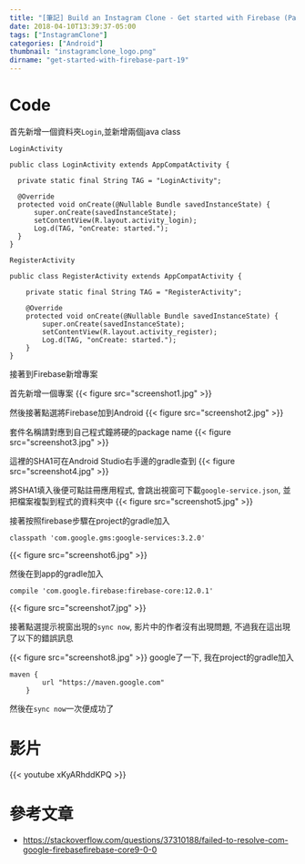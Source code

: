 ```yaml
---
title: "[筆記] Build an Instagram Clone - Get started with Firebase (Part 19)"
date: 2018-04-10T13:39:37-05:00
tags: ["InstagramClone"]
categories: ["Android"]
thumbnail: "instagramclone_logo.png"
dirname: "get-started-with-firebase-part-19"
---
```


<!--more-->

# Code

首先新增一個資料夾<code>Login</code>,並新增兩個java class

<code>LoginActivity</code>

    public class LoginActivity extends AppCompatActivity {

      private static final String TAG = "LoginActivity";

      @Override
      protected void onCreate(@Nullable Bundle savedInstanceState) {
          super.onCreate(savedInstanceState);
          setContentView(R.layout.activity_login);
          Log.d(TAG, "onCreate: started.");
      }
    }

<code>RegisterActivity</code>

    public class RegisterActivity extends AppCompatActivity {

        private static final String TAG = "RegisterActivity";

        @Override
        protected void onCreate(@Nullable Bundle savedInstanceState) {
            super.onCreate(savedInstanceState);
            setContentView(R.layout.activity_register);
            Log.d(TAG, "onCreate: started.");
        }
    }

接著到Firebase新增專案

首先新增一個專案
{{< figure src="screenshot1.jpg" >}}

然後接著點選將Firebase加到Android
{{< figure src="screenshot2.jpg" >}}

套件名稱請對應到自己程式鐘將硬的package name
{{< figure src="screenshot3.jpg" >}}

這裡的SHA1可在Android Studio右手邊的gradle查到
{{< figure src="screenshot4.jpg" >}}

將SHA1填入後便可點註冊應用程式, 會跳出視窗可下載<code>google-service.json</code>, 並把檔案複製到程式的資料夾中
{{< figure src="screenshot5.jpg" >}}

接著按照firebase步驟在project的gradle加入

    classpath 'com.google.gms:google-services:3.2.0'

{{< figure src="screenshot6.jpg" >}}

然後在到app的gradle加入

    compile 'com.google.firebase:firebase-core:12.0.1'

{{< figure src="screenshot7.jpg" >}}

接著點選提示視窗出現的<code>sync now</code>, 影片中的作者沒有出現問題, 不過我在這出現了以下的錯誤訊息

{{< figure src="screenshot8.jpg" >}}
google了一下, 我在project的gradle加入

    maven {
            url "https://maven.google.com"
        }

然後在<code>sync now</code>一次便成功了



# 影片

{{< youtube xKyARhddKPQ >}}

# 參考文章

* https://stackoverflow.com/questions/37310188/failed-to-resolve-com-google-firebasefirebase-core9-0-0